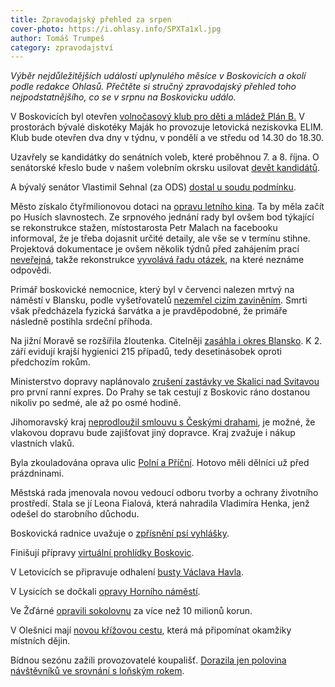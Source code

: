 ```yaml
---
title: Zpravodajský přehled za srpen
cover-photo: https://i.ohlasy.info/SPXTa1xl.jpg
author: Tomáš Trumpeš
category: zpravodajství
---
```


*Výběr nejdůležitějších událostí uplynulého měsíce v Boskovicích a okolí podle redakce Ohlasů. Přečtěte si stručný zpravodajský přehled toho nejpodstatnějšího, co se v srpnu na Boskovicku událo.*

V Boskovicích byl otevřen [volnočasový klub pro děti a mládež Plán B.](https://www.facebook.com/ohlasy/posts/1075006095886838) V prostorách bývalé diskotéky Maják ho provozuje letovická neziskovka ELIM. Klub bude otevřen dva dny v týdnu, v pondělí a ve středu od 14.30 do 18.30.

Uzavřely se kandidátky do senátních voleb, které proběhnou 7. a 8. října. O senátorské křeslo bude v našem volebním okrsku usilovat [devět kandidátů](http://ohlasy.info/clanky/2016/08/senatori.html).

A bývalý senátor Vlastimil Sehnal (za ODS) [dostal u soudu podmínku](http://zrcadlo.net/clanky/Byvaly-senator-Sehnal-dostal-u-soudu-uz-poctvrte-podminku-3090/).

Město získalo čtyřmilionovou dotaci na [opravu letního kina](http://ohlasy.info/clanky/2016/08/letni-kino.html). Ta by měla začít po Husích slavnostech. Ze srpnového jednání rady byl ovšem bod týkající se rekonstrukce stažen, místostarosta Petr Malach na facebooku informoval, že je třeba dojasnit určité detaily, ale vše se v termínu stihne. Projektová dokumentace je ovšem několik týdnů před zahájením prací [neveřejná](http://www.infoprovsechny.cz/request/projekt_na_rekonstrukci_letniho), takže rekonstrukce [vyvolává řadu otázek](http://ohlasy.info/clanky/2016/08/jen-letni-kino.html), na které neznáme odpovědi.

Primář boskovické nemocnice, který byl v červenci nalezen mrtvý na náměstí v Blansku, podle vyšetřovatelů [nezemřel cizím zaviněním](http://brno.idnes.cz/mrtvy-primar-blansko-vysetrovani-drh-/brno-zpravy.aspx?c=A160830_155429_brno-zpravy_krut). Smrti však předcházela fyzická šarvátka a je pravděpodobné, že primáře následně postihla srdeční příhoda.

Na jižní Moravě se rozšířila žloutenka. Citelněji [zasáhla i okres Blansko](http://ohlasy.info/clanky/2016/08/zloutenka.html). K 2. září evidují krajší hygienici 215 případů, tedy desetinásobek oproti předchozím rokům.

Ministerstvo dopravy naplánovalo [zrušení zastávky ve Skalici nad Svitavou](http://ohlasy.info/clanky/2016/08/zmeny-jizdnich-radu.html) pro první ranní expres. Do Prahy se tak cestují z Boskovic ráno dostanou nikoliv po sedmé, ale až po osmé hodině.

Jihomoravský kraj [neprodloužil smlouvu s Českými drahami](http://blanensky.denik.cz/z-regionu/kraj-uvazuje-o-soukromych-vlacich-smlouvu-s-ceskymi-drahami-neprodlouzi-20160815.html), je možné, že vlakovou dopravu bude zajišťovat jiný dopravce. Kraj zvažuje i nákup vlastních vlaků.

Byla zkouladována oprava ulic [Polní a Příční](http://boskovice.cz/ulice-polni-a-pricni-hotovo/d-29025/p1=1019). Hotovo měli dělníci už před prázdninami.

Městská rada jmenovala novou vedoucí odboru tvorby a ochrany životního prostředí. Stala se jí Leona Fialová, která nahradila Vladimíra Henka, jenž odešel do starobního důchodu.

Boskovická radnice uvažuje o [zpřísnění psí vyhlášky](http://blanensky.denik.cz/zpravy_region/v-boskovicich-zacaly-pribyvat-psi-vykaly-radnice-uvazuje-o-zprisneni-vyhlasky-20160830.html).

Finišují přípravy [virtuální prohlídky Boskovic](http://blanensky.denik.cz/zpravy_region/turiste-si-prohlednou-boskovice-virtualne-20160826.html).

V Letovicích se připravuje odhalení [busty Václava Havla](http://ohlasy.info/clanky/2016/08/rozhovor-kracmarova.html).

V Lysicích se dočkali [opravy Horního náměstí](http://blanensky.denik.cz/zpravy_region/oprava-lysickeho-namesti-se-blizi-ke-konci-vzniklo-nove-parkoviste-i-chodniky-20160802.html).

Ve Žďárné [opravili sokolovnu](http://zrcadlo.net/clanky/Ve-Zdarne-v-sobotu-otevrou-opravenou-sokolovnu-3146/) za více než 10 milionů korun.

V Olešnici mají [novou křížovou cestu](http://zrcadlo.net/clanky/Od-olesnickeho-hrbitova-k-rozhledne-vede-nova-krizova-cesta-3114/), která má připomínat okamžiky místních dějin.

Bídnou sezónu zažili provozovatelé koupališť. [Dorazila jen polovina návštěvníků ve srovnání s loňským rokem](http://blanensky.denik.cz/zpravy_region/sezona-byla-bidna-hlasi-koupaliste-na-blanensku-20160901.html). 
